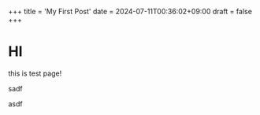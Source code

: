 +++
title = 'My First Post'
date = 2024-07-11T00:36:02+09:00
draft = false
+++

# HI

this is test page!

sadf

asdf
